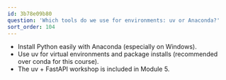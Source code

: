 ```yaml
---
id: 3b78e09b80
question: 'Which tools do we use for environments: uv or Anaconda?'
sort_order: 104
---
```


- Install Python easily with Anaconda (especially on Windows).
- Use uv for virtual environments and package installs (recommended over conda for this course).
- The uv + FastAPI workshop is included in Module 5.